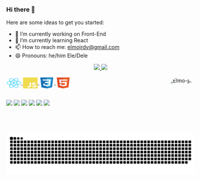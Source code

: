 ### Hi there 👋


Here are some ideas to get you started:

- 🔭 I’m currently working on Front-End
- 🌱 I’m currently learning React
- 📫 How to reach me: elmojrdv@gmail.com
- 😄 Pronouns: he/him Ele/Dele

<div align="center">
  <a href="https://github.com/oelmojr">
  <img height="180em" src="https://github-readme-stats.vercel.app/api?username=oelmojr&show_icons=true&theme=slateorange&include_all_commits=true&                          count_private=true"/>
  <img height="180em" src="https://github-readme-stats.vercel.app/api/top-langs/?username=oelmojr&layout=compact&langs_count=7&theme=slateorange"/>
</div>
  
<div style="display: inline_block"><br>
  <img align="center" alt="Elmo-React" height="30" width="40" src="https://raw.githubusercontent.com/devicons/devicon/master/icons/react/react-original.svg"               target="_blank">
  <img align="center" alt="Elmo-Js" height="30" width="40" src="https://raw.githubusercontent.com/devicons/devicon/master/icons/javascript/javascript-plain.svg"           target="_blank">
  <img align="center" alt="Elmo-CSS" height="30" width="40" src="https://raw.githubusercontent.com/devicons/devicon/master/icons/css3/css3-original.svg"                   target="_blank">
  <img align="center" alt="Elmo-HTML" height="30" width="40" src="https://raw.githubusercontent.com/devicons/devicon/master/icons/html5/html5-original.svg"               target="_blank">
  <img align="right" alt="Elmo-pic" height="150" style="border-radius:50px;" src="https://media.discordapp.net/attachments/818979655046266882/935381706310053928           /unnamed.jpg" target="_blank">
</div>

##

<div> 
  <a href = "mailto:elmojrdv@gmail.com"><img src="https://img.shields.io/badge/-Gmail-%23333?style=for-the-badge&logo=gmail&logoColor=white" target="_blank"></a>
  <a href="https://www.linkedin.com/in/elmojr" target="_blank"><img src="https://img.shields.io/badge/-LinkedIn-%230077B5?style=for-the-badge&logo=linkedin&               logoColor=white" target="_blank"></a>
  <a href="https://instagram.com/_elmojr" target="_blank"><img src="https://img.shields.io/badge/Instagram-E4405F?style=for-the-badge&logo=instagram&logoColor=white"     target="_blank"></a>
  <a href="https://twitter.com/_ElmoJr" target="_blank"><img src="https://img.shields.io/badge/Twitter-1DA1F2?style=for-the-badge&logo=twitter&logoColor=white"           target="_blank"></a>
  <a href="https://t.me/oElmoJr" target="_blank"><img src="https://img.shields.io/badge/Telegram-2CA5E0?style=for-the-badge&logo=telegram&logoColor=white"                 target="_blank"></a>
  <a href="https://open.spotify.com/user/elmojunior35" target="_blank"><img src="https://img.shields.io/badge/Spotify-1ED760?&style=for-the-badge&logo=spotify&           logoColor=white" target="_blank"></a>
</div>
  
  ![Snake animation](https://github.com/oelmojr/oelmojr/blob/output/github-contribution-grid-snake.svg)
